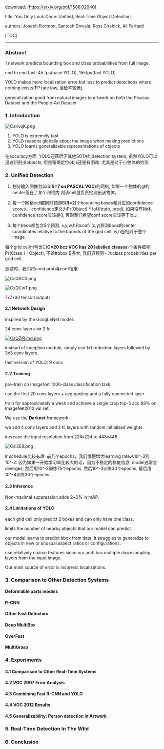 download: [https://arxiv.org/pdf/1506.02640]

title: You Only Look Once: Unified, Real-Time Object Detection

authors: Joseph Redmon, Santosh Divvala, Ross Girshick, Ali Farhadi

[TOC]

---

### Abstract

1 network predicts bounding box and class probabilities from full image.


end to end
fast: 45 fps(base YOLO), 155fps(fast YOLO)

YOLO makes more localization error but less to predict detections where nothing exists(FP rate low, 误检率较低)

generalization good from natural images to artwork on both the Picasso Dataset and the People-Art Dataset

### 1. Introduction

![CsKvqK.png](https://s1.ax1x.com/2018/05/15/CsKvqK.png)

1. YOLO is extremely fast
2. YOLO reasons globally about the image when making predictions
3. YOLO learns generalizable representations of objects

在accuracy方面, YOLO还落后于其他SOTA的detection system, 虽然YOLO可以迅速识别出objects, 但是精确定位objs还是有困难. 尤其是对于小物体的检测.

### 2. Unified Detection

1. 划分输入图像为SxS(**S=7 on PASCAL VOC**)的网格, 如果一个物体的gt的center落在了某个网格内,则该cell就负责检测出该物体。
2. 每一个网格cell都同时预测B(**B=2**)个bounding boxes和对应的confidence scores。 confidence定义为Pr(Object) * IoU(truth, pred), 如果没有物体, confidence score应该是0, 否则我们希望conf score应该等于IoU.

3. 每个bbox都包含5个预测: x,y,w,h和conf: (x,y)预测bbox的center coordinates relative to the bounds of the grid cell. w,h是相对于整个image.

每个grid cell也包含C(**C=20 bcz VOC has 20 labelled classes**)个条件概率: Pr(Class_i | Object), 不论#bbox B多大, 我们只预测一次class probabilities per grid cell.

测试时，我们将cond prob与conf相乘:

![CsQSO0.png](https://s1.ax1x.com/2018/05/15/CsQSO0.png)

![CsQCwT.png](https://s1.ax1x.com/2018/05/15/CsQCwT.png)

7x7x30 tensor(output)


#### 2.1 Network Design

inspired by the GoogLeNet model:

24 conv layers ==> 2 fc 

[![CsQZlR.md.png](https://s1.ax1x.com/2018/05/15/CsQZlR.md.png)](https://imgchr.com/i/CsQZlR)

instead of inception module, simply use 1x1 reduction layers followed by 3x3 conv layers.

fast version of YOLO: 9 conv 

#### 2.2 Training

pre-train on ImageNet 1000-class classification task

use the first 20 conv layers + avg pooling and a fully connected layer.

train for approximately a week and achieve a single crop top-5 acc 88% on ImageNet2012 val set.

We use the **Darknet** framework.

we add 4 conv layers and 2 fc layers with random initialized weights.

increase the input resolution from 224x224 to 448x448.

![CslEE8.png](https://s1.ax1x.com/2018/05/15/CslEE8.png)

lr schedule比较有趣: 前几个epochs，我们慢慢增大learning rate从10\^-3到10\^-2: 因为如果一开始学习率比较大的话，因为不稳定的梯度信息, model通常会diverges; 然后用10\^-2训练75个epochs, 然后10\^-3训练30个epochs, 最后用10\^-4训练30个epochs.

#### 2.3 Inference

Non-maximal suppression adds 2~3% in mAP.

#### 2.4 Limitations of YOLO

each grid cell only predict 2 boxes and can only have one class.

limits the number of nearby objects that our model can predict.

our model learns to predict bbox from data, it struggles to generalize to objects in new or unusual aspect ratios or configurations.

use relatively coarse features since our arch has multiple downsampling layers from the input image.



Our main source of error is incorrect localizations.

### 3. Comparison to Other Detection Systems

#### Deformable parts models

#### R-CNN

#### Other Fast Detectors

#### Deep MultiBox

#### OverFeat

#### MultiGrasp

### 4. Experiments

#### 4.1 Comparison to Other Real-Time Systems

#### 4.2 VOC 2007 Error Analysis

#### 4.3 Combining Fast R-CNN and YOLO

#### 4.4 VOC 2012 Results

#### 4.5 Generalizability: Person detection in Artwork

### 5. Real-Time Detection In The Wild

### 6. Conclusion



